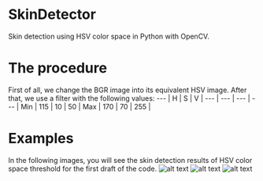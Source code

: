 # SkinDetector
Skin detection using HSV color space in Python with OpenCV.

# The procedure
First of all, we change the BGR image into its equivalent HSV image. After that, we use a filter with the following values:
--- | H | S | V |
--- | --- | --- | --- |
Min | 115 | 10  |  50 |
Max | 170 | 70  | 255 |

# Examples
In the following images, you will see the skin detection results of HSV color space threshold for the first draft of the code.
![alt text](https://scontent-lga3-1.xx.fbcdn.net/v/t1.15752-9/278768520_2074264022778023_7813106729143618220_n.png?_nc_cat=111&ccb=1-5&_nc_sid=ae9488&_nc_ohc=Sy1G2qaRrncAX9nXcWz&_nc_ht=scontent-lga3-1.xx&oh=03_AVKhUyrWiBVlxC5yZcwRF6WKZ5d8FQyrsY5BXE-Y2gca8g&oe=628C0F58)
![alt text](https://media.discordapp.net/attachments/575755454919999489/967889419501731930/unknown.png?width=754&height=473)
![alt text](https://scontent-lga3-1.xx.fbcdn.net/v/t1.15752-9/278558459_1331790350661069_7625032366075354887_n.png?_nc_cat=109&ccb=1-5&_nc_sid=ae9488&_nc_ohc=dJ4hJ_RLim0AX8X3xni&_nc_ht=scontent-lga3-1.xx&oh=03_AVKYPEu6XW3Pn7aU7XFv9Y3ZtYyqhnyIP7TzmroWBc395g&oe=6289A001)

